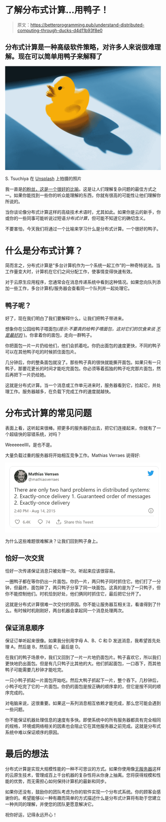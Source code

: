 # 了解分布式计算…用鸭子！

> 原文：<https://betterprogramming.pub/understand-distributed-computing-through-ducks-d4d11b93f8e0>

## 分布式计算是一种高级软件策略，对许多人来说很难理解。现在可以简单用鸭子来解释了

![](img/51c11143ffdd5a355e58eb004fc2f8dc.png)

S. Tsuchiya 在 [Unsplash](https://unsplash.com?utm_source=medium&utm_medium=referral) 上拍摄的照片

我一直是[的粉丝，这是一个很好的比喻](https://allenheltondev.medium.com/the-mighty-metaphor-your-new-secret-weapon-in-tech-a483957d72f0)。这是让人们理解复杂问题的最佳方式之一。如果你能找到一些你的听众能理解的东西，你就有很高的可能性让他们理解你所说的。

当你谈论像分布式计算这样的高级技术术语时，尤其如此。如果你是云的新手，你或你的一些同事可能听说过短语*分布式计算*，但可能不知道它的确切含义。

不要害怕，今天我们将通过一个比喻来学习什么是分布式计算。一个很好的鸭子。

# 什么是分布式计算？

简而言之，分布式计算是“多台计算机作为一个系统一起工作”的一种奇特说法。当工作量变大时，计算机在它们之间分配工作，使事情变得快速有效。

对于云原生应用程序，您通常会在消息传递系统中看到这种情况。如果您向队列添加一些工作，多台计算机/服务器会查看同一个队列并一起处理它。

## 鸭子呢？

好了，现在我们明白了我们要解释什么，让我们把鸭子带进来。

想象你在公园给鸭子喂面包(*提示:不要真的给鸭子喂面包，这对它们的饮食来说* [*不是最好的*](https://www.thespruce.com/is-feeding-ducks-bread-bad-386564) )。你拿着你的面包，走向一群鸭子。

你把面包一片一片扔给他们，他们会抓着吃。你扔出面包的速度更快，不同的鸭子可以在其他鸭子吃的时候抓住面包片。

几分钟后，你的整条面包就没了。那些鸭子真的很快就能撕开面包。如果只有一只鸭子，那要花更长的时间才能吃完面包。你必须等着孤独的鸭子吃完那片面包，然后再把下一片扔给她。

这就是分布式计算。当一个消息或工作单元进来时，服务器看到它，捡起它，并处理工作。服务器越多，在负载下完成工作的速度就越快。

# 分布式计算的常见问题

表面上看，这听起来很棒。把更多的服务器扔出去，把它们连接起来，你就有了一个超级快的容错系统，对吗？

Weeeeeellll，是也不是。

大量负载过重的服务器将开始相互竞争工作。Mathias Verraes 说得好:

![](img/aa2b7993035455dd7e3c2da515dcf324.png)

为什么这些难题很难解决？让我们回到鸭子身上。

## 恰好一次交货

恰好一次传递保证消息只被处理一次。听起来应该很容易。

一圈鸭子都在等你扔出一片面包。你扔一片，两只鸭子同时抓住它。他们打了一分钟，但最终，面包碎了，两只鸭子分享了同一块面包。这真的是为了一只鸭子，但你不能控制他们。时机恰到好处，他们俩同时抓住它，最后把它分开了。

这就是分布式计算很难一次交付的原因。你不能让服务器互相关注，看谁得到了什么。有时候时机刚刚好，两台机器会拿起同一个消息处理两次。

## 保证消息顺序

保证订单听起来很像。如果我分别用字母 A、B、C 和 D 发送消息，我希望首先处理 A，然后是 B，然后是 C，最后是 D。

在我们的鸭子场景中，我们又回到了一片一片地扔面包片。鸭子喜欢它，所以我们更快地扔出面包。但是有几只鸭子比其他的大。他们抓起面包，一口吞下，而其他鸭子可能需要几秒钟才能吃完。

一只小鸭子抓起一片面包开始吃。然后大鸭子抓起下一片，整个吞下。几秒钟后，小鸭子吃完了它的一片面包。你扔的面包是按正确的顺序拿的，但它是按不同的顺序完成的。

对电脑来说，这很重要。如果这一系列消息相互依赖才能完成，那么您可能会遇到一些问题。

你不能保证机器处理信息的速度有多快。即使系统中的所有服务器都具有完全相同的规格，环境或网络相关的因素也会阻止它在其他服务器之前完成。这就是分布式系统中难以保证顺序的原因。

# 最后的想法

分布式计算是实现大规模性能的一种不可思议的方式。如果你使用像[无服务器](/7-aws-serverless-design-principles-for-solutions-architects-2be22717713b)这样的云原生技术，管理成百上千台机器的复杂性将从你身上抽离。您将获得规模和性能的优势，而无需担心如何保持计算机的最新和同步。

如果你还没有，鼓励你的团队考虑为你的软件实现一个分布式系统。你的顾客会感谢你的。希望能够以一种有趣而简单的方式描述什么是分布式计算将有助于您建立一种共同的理解，并使您的团队更愿意解决它。

祝你好运，记得永远开心！